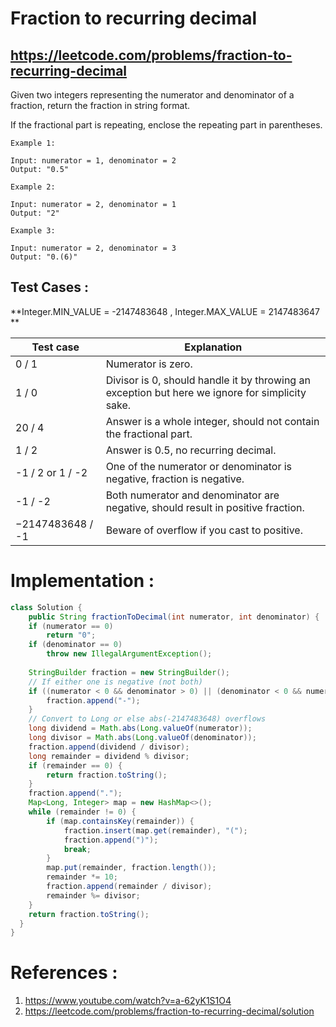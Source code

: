 # Fraction to recurring decimal
## https://leetcode.com/problems/fraction-to-recurring-decimal

Given two integers representing the numerator and denominator of a fraction, return the fraction in string format.

If the fractional part is repeating, enclose the repeating part in parentheses.
```
Example 1:

Input: numerator = 1, denominator = 2
Output: "0.5"

Example 2:

Input: numerator = 2, denominator = 1
Output: "2"

Example 3:

Input: numerator = 2, denominator = 3
Output: "0.(6)"
```

## Test Cases :

**Integer.MIN_VALUE = -2147483648  ,  Integer.MAX_VALUE = 2147483647 **


| Test case  | Explanation |
| ------------- | ------------- |
| 0 / 1  | Numerator is zero.  |
| 1 / 0  | Divisor is 0, should handle it by throwing an exception but here we ignore for simplicity sake.  |
| 20 / 4  | Answer is a whole integer, should not contain the fractional part.  |
| 1 / 2  | Answer is 0.5, no recurring decimal.  |
| -1 / 2 or 1 / -2  | One of the numerator or denominator is negative, fraction is negative.  |
| -1 / -2  | Both numerator and denominator are negative, should result in positive fraction.  |
| −2147483648 / -1  | Beware of overflow if you cast to positive.  |


# Implementation :
```java
class Solution {
    public String fractionToDecimal(int numerator, int denominator) {
    if (numerator == 0) 
        return "0";
    if (denominator == 0)  
        throw new IllegalArgumentException();
        
    StringBuilder fraction = new StringBuilder();
    // If either one is negative (not both)
    if ((numerator < 0 && denominator > 0) || (denominator < 0 && numerator > 0)) {
        fraction.append("-");
    }
    // Convert to Long or else abs(-2147483648) overflows
    long dividend = Math.abs(Long.valueOf(numerator));
    long divisor = Math.abs(Long.valueOf(denominator));
    fraction.append(dividend / divisor);
    long remainder = dividend % divisor;
    if (remainder == 0) {
        return fraction.toString();
    }
    fraction.append(".");
    Map<Long, Integer> map = new HashMap<>();
    while (remainder != 0) {
        if (map.containsKey(remainder)) {
            fraction.insert(map.get(remainder), "(");
            fraction.append(")");
            break;
        }
        map.put(remainder, fraction.length());
        remainder *= 10;
        fraction.append(remainder / divisor);
        remainder %= divisor;
    }
    return fraction.toString();
  }
}
```

# References :
1. https://www.youtube.com/watch?v=a-62yK1S1O4
2. https://leetcode.com/problems/fraction-to-recurring-decimal/solution

